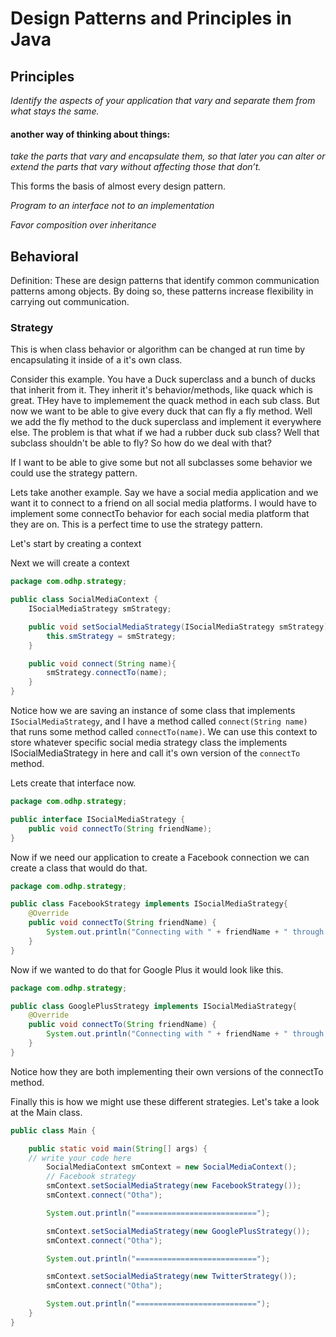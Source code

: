 # Design Patterns and Principles in Java

## Principles

*Identify the aspects of your
application that vary and separate
them from what stays the same.*

#### another way of thinking about things:

*take the parts
that vary and encapsulate them, so that later you can
alter or extend the parts that vary without affecting
those that don’t.*

This forms the basis of almost every design pattern.

*Program to an interface not to an implementation*

*Favor composition over inheritance*

## Behavioral

Definition: These are design patterns that identify common communication patterns among objects. 
By doing so, these patterns increase flexibility in carrying out communication.

### Strategy
This is when class behavior or algorithm can be changed at run time by encapsulating it inside of a it's own class.

Consider this example. You have a Duck superclass and a bunch of ducks that inherit from it. They inherit it's behavior/methods, like quack which is great. THey have to implemement the quack method in each sub class. But now we want to be able to give every duck that can fly a fly method. Well we add the fly method to the duck superclass and implement it everywhere else. The problem is that what if we had a rubber duck sub class? Well that subclass shouldn't be able to fly? So how do we deal with that?

If I want to be able to give some but not all subclasses some behavior we could use the strategy pattern.

Lets take another example. Say we have a social media application and we want it to connect to a friend on all social media platforms. I would have to implement some connectTo behavior for each social media platform that they are on. This is a perfect time to use the strategy pattern.

Let's start by creating a context


Next we will create a context
```java
package com.odhp.strategy;

public class SocialMediaContext {
    ISocialMediaStrategy smStrategy;

    public void setSocialMediaStrategy(ISocialMediaStrategy smStrategy) {
        this.smStrategy = smStrategy;
    }

    public void connect(String name){
        smStrategy.connectTo(name);
    }
}
```

Notice how we are saving an instance of some class that implements `ISocialMediaStrategy`, and I have a method called `connect(String name)` that runs some method called `connectTo(name)`. We can use this context to store whatever specific social media strategy class the implements ISocialMediaStrategy in here and call it's own version of the `connectTo` method.

Lets create that interface now.

```java
package com.odhp.strategy;

public interface ISocialMediaStrategy {
    public void connectTo(String friendName);
}

```

Now if we need our application to create a Facebook connection we can create a class that would do that.

```java
package com.odhp.strategy;

public class FacebookStrategy implements ISocialMediaStrategy{
    @Override
    public void connectTo(String friendName) {
        System.out.println("Connecting with " + friendName + " through Facebook");
    }
}
```

Now if we wanted to do that for Google Plus it would look like this.

```java
package com.odhp.strategy;

public class GooglePlusStrategy implements ISocialMediaStrategy{
    @Override
    public void connectTo(String friendName) {
        System.out.println("Connecting with " + friendName + " through Google Plus");
    }
}
```

Notice how they are both implementing their own versions of the connectTo method.

Finally this is how we might use these different strategies. Let's take a look at the Main class.

```java
public class Main {

    public static void main(String[] args) {
	// write your code here
        SocialMediaContext smContext = new SocialMediaContext();
        // Facebook strategy
        smContext.setSocialMediaStrategy(new FacebookStrategy());
        smContext.connect("Otha");

        System.out.println("===========================");

        smContext.setSocialMediaStrategy(new GooglePlusStrategy());
        smContext.connect("Otha");

        System.out.println("===========================");

        smContext.setSocialMediaStrategy(new TwitterStrategy());
        smContext.connect("Otha");

        System.out.println("===========================");
    }
}
```